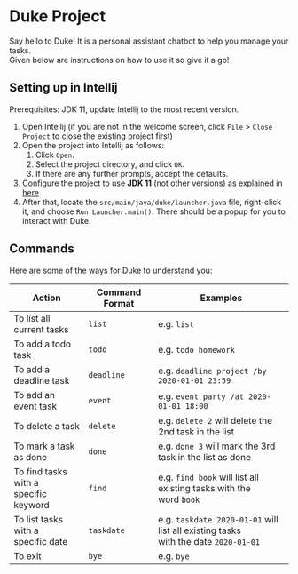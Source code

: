 # Duke Project

Say hello to Duke! It is a personal assistant chatbot to help you manage your tasks.\
Given below are instructions on how to use it so give it a go!

## Setting up in Intellij

Prerequisites: JDK 11, update Intellij to the most recent version.

1. Open Intellij (if you are not in the welcome screen, click `File` > `Close Project` to close the existing project first)
1. Open the project into Intellij as follows:
   1. Click `Open`.
   1. Select the project directory, and click `OK`.
   1. If there are any further prompts, accept the defaults.
1. Configure the project to use **JDK 11** (not other versions) as explained in [here](https://www.jetbrains.com/help/idea/sdk.html#set-up-jdk).
1. After that, locate the `src/main/java/duke/launcher.java` file, right-click it, and choose `Run Launcher.main()`. There should be a popup for you to interact with Duke.

## Commands

Here are some of the ways for Duke to understand you:

Action | Command Format | Examples
------------ | ------------- | -------------
To list all current tasks | `list` | e.g. `list`
To add a todo task | `todo` | e.g. `todo homework`
To add a deadline task | `deadline` | e.g. `deadline project /by 2020-01-01 23:59`
To add an event task | `event` | e.g. `event party /at 2020-01-01 18:00`
To delete a task | `delete` | e.g. `delete 2` will delete the 2nd task in the list
To mark a task as done | `done` | e.g. `done 3` will mark the 3rd task in the list as done
To find tasks with a <br />specific keyword | `find` | e.g. `find book` will list all existing tasks with the <br />word `book`
To list tasks with a <br />specific date | `taskdate` | e.g. `taskdate 2020-01-01` will list all existing tasks <br />with the date `2020-01-01`
To exit | `bye` | e.g. `bye`